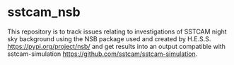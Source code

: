 # sstcam_nsb
This repository is to track issues relating to investigations of SSTCAM night sky background using the NSB package used and created by H.E.S.S. https://pypi.org/project/nsb/ and get results into an output compatible with sstcam-simulation https://github.com/sstcam/sstcam-simulation.
